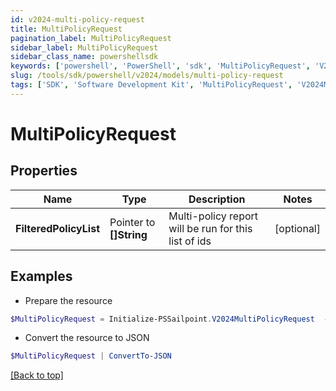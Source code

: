 ```yaml
---
id: v2024-multi-policy-request
title: MultiPolicyRequest
pagination_label: MultiPolicyRequest
sidebar_label: MultiPolicyRequest
sidebar_class_name: powershellsdk
keywords: ['powershell', 'PowerShell', 'sdk', 'MultiPolicyRequest', 'V2024MultiPolicyRequest'] 
slug: /tools/sdk/powershell/v2024/models/multi-policy-request
tags: ['SDK', 'Software Development Kit', 'MultiPolicyRequest', 'V2024MultiPolicyRequest']
---
```



# MultiPolicyRequest

## Properties

Name | Type | Description | Notes
------------ | ------------- | ------------- | -------------
**FilteredPolicyList** |  Pointer to **[]String** | Multi-policy report will be run for this list of ids | [optional] 

## Examples

- Prepare the resource
```powershell
$MultiPolicyRequest = Initialize-PSSailpoint.V2024MultiPolicyRequest  -FilteredPolicyList null
```

- Convert the resource to JSON
```powershell
$MultiPolicyRequest | ConvertTo-JSON
```


[[Back to top]](#) 

